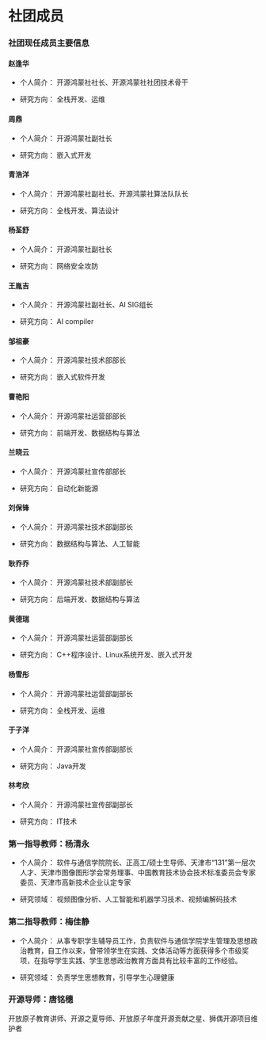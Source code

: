 # 社团成员


### 社团现任成员主要信息

#### 赵逢华

* 个人简介：
  开源鸿蒙社社长、开源鸿蒙社社团技术骨干

* 研究方向：
  全栈开发、运维


#### 周鼎

* 个人简介：
  开源鸿蒙社副社长

* 研究方向：
  嵌入式开发


#### 青浩洋

* 个人简介：
  开源鸿蒙社副社长、开源鸿蒙社算法队队长

* 研究方向：
  全栈开发、算法设计

#### 杨荃舒

* 个人简介：
  开源鸿蒙社副社长

* 研究方向：
  网络安全攻防


#### 王胤吉

* 个人简介：
  开源鸿蒙社副社长、AI SIG组长

* 研究方向：
  AI compiler 


#### 邹祖豪

* 个人简介：
  开源鸿蒙社技术部部长

* 研究方向：
  嵌入式软件开发


#### 曹艳阳

* 个人简介：
  开源鸿蒙社运营部部长

* 研究方向：
  前端开发、数据结构与算法


#### 兰晓云

* 个人简介：
  开源鸿蒙社宣传部部长

* 研究方向：
  自动化新能源


#### 刘保锋

* 个人简介：
  开源鸿蒙社技术部副部长

* 研究方向：
  数据结构与算法、人工智能


#### 耿乔乔

* 个人简介：
  开源鸿蒙社技术部副部长

* 研究方向：
  后端开发、数据结构与算法


#### 黄德瑞

* 个人简介：
  开源鸿蒙社运营部副部长

* 研究方向：
  C++程序设计、Linux系统开发、嵌入式开发
 
#### 杨雪彤

* 个人简介：
  开源鸿蒙社运营部副部长

* 研究方向：
  全栈开发、运维


#### 于子洋

* 个人简介：
  开源鸿蒙社宣传部副部长

* 研究方向：
  Java开发

#### 林考欣

* 个人简介：
  开源鸿蒙社宣传部副部长

* 研究方向：
  IT技术


### 第一指导教师：杨清永

* 个人简介：
  软件与通信学院院长、正高工/硕士生导师、天津市“131”第一层次人才、天津市图像图形学会常务理事、中国教育技术协会技术标准委员会专家委员、天津市高新技术企业认定专家

* 研究领域：
  视频图像分析、人工智能和机器学习技术、视频编解码技术


### 第二指导教师：梅佳静

* 个人简介：
  从事专职学生辅导员工作，负责软件与通信学院学生管理及思想政治教育，自工作以来，曾带领学生在实践、文体活动等方面获得多个市级奖项，在指导学生实践、学生思想政治教育方面具有比较丰富的工作经验。

* 研究领域：
  负责学生思想教育，引导学生心理健康


### 开源导师：唐铭穗

开放原子教育讲师、开源之夏导师、开放原子年度开源贡献之星、狮偶开源项目维护者

<!-- #### 2.彭宇立

 <!-- <img src="../public/members/pengyuli.jpg" width="200" height="400" /> -->

<!-- * 个人简介：
  开源鸿蒙社副社长、互联网+国赛团队成员

* 研究方向：
  外贸金融 -->

<!-- #### 4.李彤彤 -->

 <!-- <img src="../public/members/litongtong.jpg" width="200" height="400" /> -->

<!-- * 个人简介：
  开源鸿蒙宣传部部长、华为开发者联盟成员

* 研究方向：
  工艺美术、艺术设计 -->

